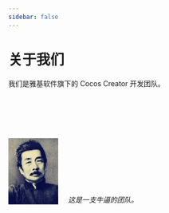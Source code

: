 ```yaml
---
sidebar: false
---
```


# 关于我们

我们是雅基软件旗下的 Cocos Creator 开发团队。

<div class="luxun">
    <img src="../assets/鲁迅.jpeg" />
    <p><i>这是一支牛逼的团队。</i></p>   
</div>

<style>
.luxun {
    margin-top: 100px;
    display: flex;
    align-items: flex-end;
}
.luxun p {
    margin: 0;
}
.luxun img {
    width: 100px;
    margin-right: 20px;
}
</style>   